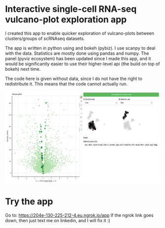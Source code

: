 # Interactive single-cell RNA-seq vulcano-plot exploration app

I created this app to enable quicker exploration of vulcano-plots between clusters/groups of scRNAseq datasets.

The app is written in python using and bokeh (pybiz). I use scanpy to deal with the data. Statistics are mostly done using pandas and numpy.
The panel (pyviz ecosystem) has been updated since I made this app, and it would be significantly easier to use their higher-level api (the build on top of bokeh) next time.

The code here is given without data, since I do not have the right to redistribute it. This means that the code cannot actually run.

<img src="https://github.com/Emma920/scRNA-seq_vulcanoplot_app_Yue/raw/main/Screenshot.png" height="300"/>

# Try the app

Go to: https://204e-130-225-212-4.eu.ngrok.io/app
If the ngrok link goes down, then just text me on linkedin, and I will fix it :) 
